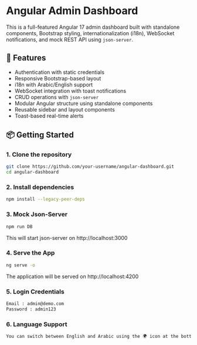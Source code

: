 # Angular Admin Dashboard

This is a full-featured Angular 17 admin dashboard built with standalone components, Bootstrap styling, internationalization (i18n), WebSocket notifications, and mock REST API using `json-server`.

## 🚀 Features

- Authentication with static credentials
- Responsive Bootstrap-based layout
- i18n with Arabic/English support
- WebSocket integration with toast notifications
- CRUD operations with `json-server`
- Modular Angular structure using standalone components
- Reusable sidebar and layout components
- Toast-based real-time alerts

## 📦 Getting Started

### 1. Clone the repository

```bash
git clone https://github.com/your-username/angular-dashboard.git
cd angular-dashboard
```

### 2. Install dependencies
```bash
npm install --legacy-peer-deps
```

### 3. Mock Json-Server
```bash
npm run DB
```
This will start json-server on http://localhost:3000

### 4. Serve the App
```bash
ng serve -o
```
The application will be served on http://localhost:4200



### 5. Login Credentials
```bash
Email : admin@demo.com
Password : admin123
```

### 6. Language Support
```bash
You can switch between English and Arabic using the 🌍 icon at the bottom-left corner of the app.
```


